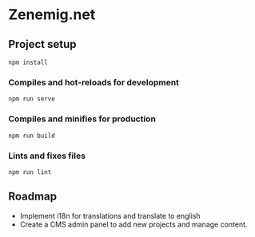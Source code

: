 # Zenemig.net

## Project setup
```
npm install
```

### Compiles and hot-reloads for development
```
npm run serve
```

### Compiles and minifies for production
```
npm run build
```

### Lints and fixes files
```
npm run lint
```

## Roadmap
  - Implement i18n for translations and translate to english
  - Create a CMS admin panel to add new projects and manage content.
